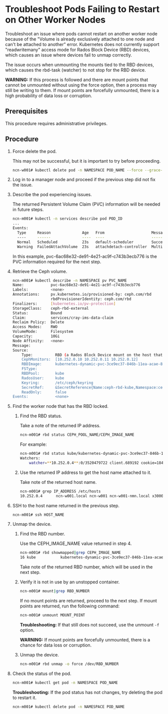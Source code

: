 # Troubleshoot Pods Failing to Restart on Other Worker Nodes

Troubleshoot an issue where pods cannot restart on another worker node because of the "Volume is already exclusively attached to one node and can't be attached to another" error. Kubernetes does not currently support "readwritemany" access mode for Rados Block Device \(RBD\) devices, which causes an issue where devices fail to unmap correctly.

The issue occurs when unmounting the mounts tied to the RBD devices, which causes the rbd-task \(watcher\) to not stop for the RBD device.

**WARNING:** If this process is followed and there are mount points that cannot be unmounted without using the force option, then a process may still be writing to them. If mount points are forcefully unmounted, there is a high probability of data loss or corruption.

## Prerequisites

This procedure requires administrative privileges.

## Procedure

1. Force delete the pod.

    This may not be successful, but it is important to try before proceeding.

    ```bash
    ncn-w001# kubectl delete pod -n NAMESPACE POD_NAME --force --grace-period=0
    ```

1. Log in to a manager node and proceed if the previous step did not fix the issue.

1. Describe the pod experiencing issues.

    The returned Persistent Volume Claim \(PVC\) information will be needed in future steps.

    ```bash
    ncn-m001# kubectl -n services describe pod POD_ID
    ...
    Events:
      Type     Reason              Age   From                     Message
      ----     ------              ----  ----                     -------
      Normal   Scheduled           23s   default-scheduler        Successfully assigned services/cray-ims-6578bf7874-twwp7 to ncn-w002
      Warning  FailedAttachVolume  23s   attachdetach-controller  Multi-Attach error for volume "**pvc-6ac68e32-de91-4e21-ac9f-c743b3ecb776**" Volume is already exclusively attached to one node and can't be attached to another
    
    ```

    In this example, pvc-6ac68e32-de91-4e21-ac9f-c743b3ecb776 is the PVC information required for the next step.

1. Retrieve the Ceph volume.

    ```bash
    ncn-m001# kubectl describe -n NAMESPACE pv PVC_NAME
    Name:            pvc-6ac68e32-de91-4e21-ac9f-c743b3ecb776
    Labels:          <none>
    Annotations:     pv.kubernetes.io/provisioned-by: ceph.com/rbd
                     rbdProvisionerIdentity: ceph.com/rbd
    Finalizers:      [kubernetes.io/pv-protection]
    StorageClass:    ceph-rbd-external
    Status:          Bound
    Claim:           services/cray-ims-data-claim
    Reclaim Policy:  Delete
    Access Modes:    RWO
    VolumeMode:      Filesystem
    Capacity:        10Gi
    Node Affinity:   <none>
    Message:
    Source:
        Type:          RBD (a Rados Block Device mount on the host that shares a pod's lifetime)
        CephMonitors:  [10.252.0.10 10.252.0.11 10.252.0.12]
        RBDImage:      kubernetes-dynamic-pvc-3ce9ec37-846b-11ea-acae-86f521872f4c  <<-- Ceph image name
        FSType:
        RBDPool:       kube                                                         <<-- Ceph pool
        RadosUser:     kube
        Keyring:       /etc/ceph/keyring
        SecretRef:     &SecretReference{Name:ceph-rbd-kube,Namespace:ceph-rbd,}
        ReadOnly:      false
    Events:            <none>
    ```

1. Find the worker node that has the RBD locked.

    1. Find the RBD status.

        Take a note of the returned IP address.

        ```bash
        ncn-m001# rbd status CEPH_POOL_NAME/CEPH_IMAGE_NAME
        ```

        For example:

        ```bash
        ncn-m001# rbd status kube/kubernetes-dynamic-pvc-3ce9ec37-846b-11ea-acae-86f521872f4c
        Watchers:
            watcher=**10.252.0.4**:0/3520479722 client.689192 cookie=18446462598732840976
        ```

    1. Use the returned IP address to get the host name attached to it.

        Take note of the returned host name.

        ```bash
        ncn-m001# grep IP_ADDRESS /etc/hosts
        10.252.0.4      ncn-w001.local ncn-w001 ncn-w001-nmn.local x3000c0s7b0n0 ncn-w001-nmn sms01-nmn.local sms04-nmn sms.local sms-nmn sms-nmn.local mgmt-plane-cmn mgmt-plane-cmn.local mgmt-plane-nmn.local bis.local bis time-nmn time-nmn.local #-label-10.252.0.4
        
        ```

1. SSH to the host name returned in the previous step.

    ```bash
    ncn-m001# ssh HOST_NAME
    ```

1. Unmap the device.

    1. Find the RBD number.

        Use the CEPH\_IMAGE\_NAME value returned in step 4.

        ```bash
        ncn-m001# rbd showmapped|grep CEPH_IMAGE_NAME
        16 kube           kubernetes-dynamic-pvc-3ce9ec37-846b-11ea-acae-86f521872f4c -    /dev/**rbd16**
        ```

        Take note of the returned RBD number, which will be used in the next step.

    1. Verify it is not in use by an unstopped container.

        ```bash
        ncn-m001# mount|grep RBD_NUMBER
        ```

        If no mount points are returned, proceed to the next step. If mount points are returned, run the following command:

        ```bash
        ncn-m001# unmount MOUNT_POINT
        ```

        **Troubleshooting:** If that still does not succeed, use the unmount `-f` option.

        **WARNING:** If mount points are forcefully unmounted, there is a chance for data loss or corruption.

    1. Unmap the device.

        ```bash
        ncn-m001# rbd unmap -o force /dev/RBD_NUMBER
        ```

1. Check the status of the pod.

    ```bash
    ncn-m001# kubectl get pod -n NAMESPACE POD_NAME
    ```

    **Troubleshooting:** If the pod status has not changes, try deleting the pod to restart it.

    ```bash
    ncn-m001# kubectl delete pod -n NAMESPACE POD_NAME
    ```
